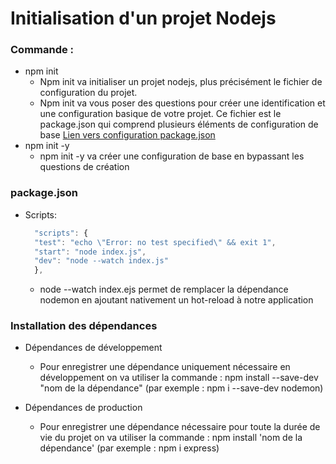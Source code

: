 # Initialisation d'un projet Nodejs

### Commande :

- npm init
  - Npm init va initialiser un projet nodejs, plus précisément le fichier de configuration du projet.
  - Npm init va vous poser des questions pour créer une identification et une configuration basique de votre projet.
    Ce fichier est le package.json qui comprend plusieurs éléments de configuration de base [Lien vers configuration package.json](https://github.com/npm/cli/blob/latest/docs/lib/content/configuring-npm/package-json.md#files)
- npm init -y
  - npm init -y va créer une configuration de base en bypassant les questions de création

### package.json 

- Scripts: 
  ```javascript
    "scripts": {
    "test": "echo \"Error: no test specified\" && exit 1",
    "start": "node index.js",
    "dev": "node --watch index.js"
    }, 
  ```
  - node --watch index.ejs permet de remplacer la dépendance nodemon en ajoutant nativement un hot-reload à notre application

### Installation des dépendances

- Dépendances de développement
  - Pour enregistrer une dépendance uniquement nécessaire en développement on va utiliser la commande : npm install --save-dev "nom de la dépendance" (par exemple : npm i --save-dev nodemon)

- Dépendances de production
  - Pour enregistrer une dépendance nécessaire pour toute la durée de vie du projet on va utiliser la commande : npm install 'nom de la dépendance' (par exemple : npm i express)
